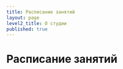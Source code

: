 ```yaml
---
title: Расписание занятий
layout: page
level2_title: О студии
published: true
---
```


# Расписание занятий


